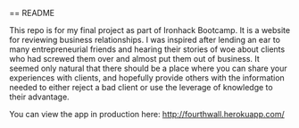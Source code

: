 == README

This repo is for my final project as part of Ironhack Bootcamp. It is a website for reviewing business relationships. I was inspired after lending an ear to many entrepreneurial friends and hearing their stories of woe about clients who had screwed them over and almost put them out of business. It seemed only natural that there should be a place where you can share your experiences with clients, and hopefully provide others with the information needed to either reject a bad client or use the leverage of knowledge to their advantage.

You can view the app in production here: http://fourthwall.herokuapp.com/